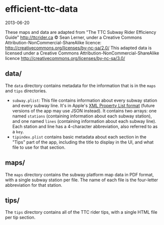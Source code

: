 efficient-ttc-data
==================

2013-06-20

These maps and data are adapted from "The TTC Subway Rider Efficiency Guide" http://ttcrider.ca © Sean Lerner, under a Creative Commons Attribution-NonCommercial-ShareAlike licence: <http://creativecommons.org/licenses/by-nc-sa/2.0/> This adapted data is licensed under a Creative Commons Attribution-NonCommercial-ShareAlike licence <http://creativecommons.org/licenses/by-nc-sa/3.0/>


data/
-----

The `data` directory contains metadata for the information that is in the `maps` and `tips` directories.

* `subway.plist`: This file contains information about every subway station and every subway line. It's in Apple's [XML Property List format](https://developer.apple.com/library/archive/documentation/Cocoa/Conceptual/PropertyLists/Introduction/Introduction.html) (future versions of the app may use JSON instead). It contains two arrays: one named `stations` (containing information about each subway station), and one named `lines` (containing information about each subway line). Each station and line has a 4-character abbreviation, also referred to as a `key`.
* `tipindex.plist` contains basic metadata about each section in the "Tips" part of the app, including the title to display in the UI, and what file to use for that section.

maps/
-----

The `maps` directory contains the subway platform map data in PDF format, with a single subway station per file. The name of each file is the four-letter abbreviation for that station.

tips/
-----

The `tips` directory contains all of the TTC rider tips, with a single HTML file per tip section.
